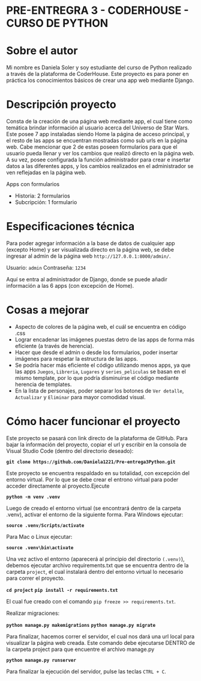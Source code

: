 # PRE-ENTREGRA 3 - CODERHOUSE - CURSO DE PYTHON

# Sobre el autor

Mi nombre es Daniela Soler y soy estudiante del curso de Python realizado a través de la plataforma de CoderHouse. Este proyecto es para poner en práctica los conocimientos básicos de crear una app web mediante Django.

# Descripción proyecto

Consta de la creación de una página web mediante app, el cual tiene como temática brindar información al usuario acerca del Universo de Star Wars.
Este posee 7 app instaladas siendo Home la página de acceso principal, y el resto de las apps se encuentran mostradas como sub urls en la página web. Cabe mencionar que 2 de estas poseen formularios para que el usuario pueda llenar y ver los cambios que realizó directo en la página web.
A su vez, posee configurada la función administrador para crear e insertar datos a las diferentes apps, y los cambios realizados en el administrador se ven reflejadas en la página web.

Apps con formularios
- Historia: 2 formularios
- Subcripción: 1 formulario

# Especificaciones técnica

Para poder agregar información a la base de datos de cualquier app (excepto Home) y ser visualizada directo en la página web, se debe ingresar al admin de la página web `http://127.0.0.1:8000/admin/`.

Usuario: `admin`
Contraseña: `1234`

Aquí se entra al administrador de Django, donde se puede añadir información a las 6 apps (con excepción de Home). 

# Cosas a mejorar

- Aspecto de colores de la página web, el cuál se encuentra en código .css
- Lograr encadenar las imágenes puestas detro de las apps de forma más eficiente (a través de herencia).
- Hacer que desde el admin o desde los formularios, poder insertar imágenes para respetar la estructura de las apps.
- Se podría hacer más eficiente el código utilizando menos apps, ya que las apps `Juegos`, `Libreria`, `Lugares` y `series_peliculas` se basan en el mismo template, por lo que podría disminuirse el código mediante herencia de templates.
- En la lista de personajes, poder separar los botones de `Ver detalle`, `Actualizar` y `Eliminar` para mayor comodidad visual.

# Cómo hacer funcionar el proyecto

Este proyecto se pasará con link directo de la plataforma de GitHub.
Para bajar la información del proyecto, copiar el url y escribir en la consola de Visual Studio Code (dentro del directorio deseado):

**`git clone https://github.com/Daniela1221/Pre-entrega3Python.git`**

Este proyecto se encuentra respaldado en su totalidad, con excepción del entorno virtual. Por lo que se debe crear el entrono virtual para poder acceder directamente al proyecto.Ejecute

**`python -m venv .venv`**

Luego de creado el entorno virtual (se encontrará dentro de la carpeta .venv), activar el entorno de la siguiente forma. Para Windows ejecutar:

**`source .venv/Scripts/activate`**

Para Mac o Linux ejecutar:

**`source .venv\bin\activate`**

Una vez activo el entorno (aparecerá al principio del directorio `(.venv)`), debemos ejecutar archivo requirements.txt que se encuentra dentro de la carpeta `project`, el cual instalará dentro del entorno virtual lo necesario para correr el proyecto.

**`cd project`**
**`pip install -r requirements.txt`**

El cual fue creado con el comando `pip freeze >> requirements.txt`.

Realizar migraciones:

**`python manage.py makemigrations`**
**`python manage.py migrate`**

Para finalizar, hacemos correr el servidor, el cual nos dará una url local para visualizar la página web creada. Este comando debe ejecutarse DENTRO de la carpeta project para que encuentre el archivo manage.py

**`python manage.py runserver`**

Para finalizar la ejecución del servidor, pulse las teclas `CTRL + C`.
